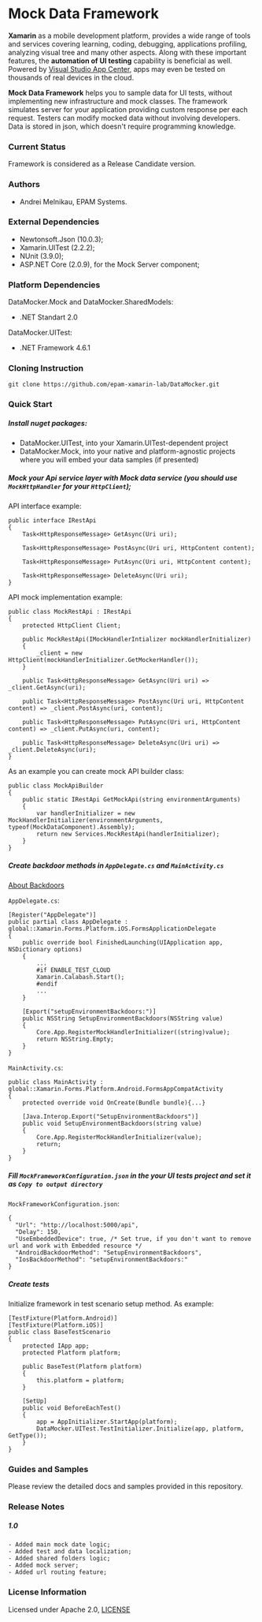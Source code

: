 # Mock Data Framework

**Xamarin** as a mobile development platform, provides a wide range of tools and services covering learning, coding, debugging, applications profiling, analyzing visual tree and many other aspects. Along with these important features, the **automation of UI testing** capability is beneficial as well. Powered by [Visual Studio App Center](https://appcenter.ms), apps may even be tested on thousands of real devices in the cloud.

**Mock Data Framework** helps you to sample data for UI tests, without implementing new infrastructure and mock classes. The framework simulates server for your application providing custom response per each request. Testers can modify mocked data without involving developers. Data is stored in json, which doesn't require programming knowledge.

### Current Status

Framework is considered as a Release Candidate version.

### Authors

- Andrei Melnikau, EPAM Systems.

### External Dependencies

- Newtonsoft.Json (10.0.3);
- Xamarin.UITest (2.2.2);
- NUnit (3.9.0);
- ASP.NET Core (2.0.9), for the Mock Server component;

### Platform Dependencies

DataMocker.Mock and DataMocker.SharedModels:
- .NET Standart 2.0

DataMocker.UITest:
- .NET Framework 4.6.1

### Cloning Instruction

```
git clone https://github.com/epam-xamarin-lab/DataMocker.git
```

### Quick Start

##### Install nuget packages:

- DataMocker.UITest, into your Xamarin.UITest-dependent project
- DataMocker.Mock, into your native and platform-agnostic projects where you will embed your data samples (if presented)

##### Mock your Api service layer with Mock data service (you should use `MockHttpHandler` for your `HttpClient`);

API interface example:
``` 
public interface IRestApi
{
    Task<HttpResponseMessage> GetAsync(Uri uri);

    Task<HttpResponseMessage> PostAsync(Uri uri, HttpContent content);

    Task<HttpResponseMessage> PutAsync(Uri uri, HttpContent content);

    Task<HttpResponseMessage> DeleteAsync(Uri uri);
}
```

API mock implementation example:
```
public class MockRestApi : IRestApi
{
    protected HttpClient Client;
    
    public MockRestApi(IMockHandlerIntializer mockHandlerInitializer)
    {
        _client = new HttpClient(mockHandlerInitializer.GetMockerHandler());
    }

    public Task<HttpResponseMessage> GetAsync(Uri uri) => _client.GetAsync(uri);

    public Task<HttpResponseMessage> PostAsync(Uri uri, HttpContent content) => _client.PostAsync(uri, content);

    public Task<HttpResponseMessage> PutAsync(Uri uri, HttpContent content) => _client.PutAsync(uri, content);

    public Task<HttpResponseMessage> DeleteAsync(Uri uri) => _client.DeleteAsync(uri);
}
```

As an example you can create mock API builder class:
```
public class MockApiBuilder
{
    public static IRestApi GetMockApi(string environmentArguments)
    {
        var handlerInitializer = new MockHandlerInitializer(environmentArguments, typeof(MockDataComponent).Assembly);
        return new Services.MockRestApi(handlerInitializer);
    }
}
```

##### Create backdoor methods in `AppDelegate.cs` and `MainActivity.cs`
[About Backdoors](https://developer.xamarin.com/guides/testcloud/uitest/working-with/backdoors/)

`AppDelegate.cs`:
```
[Register("AppDelegate")]
public partial class AppDelegate : global::Xamarin.Forms.Platform.iOS.FormsApplicationDelegate
{
    public override bool FinishedLaunching(UIApplication app, NSDictionary options)
    {
        ...
        #if ENABLE_TEST_CLOUD
        Xamarin.Calabash.Start();
        #endif
        ...
    }

    [Export("setupEnvironmentBackdoors:")]
    public NSString SetupEnvironmentBackdoors(NSString value)
    {
        Core.App.RegisterMockHandlerInitializer((string)value);
        return NSString.Empty;
    }
}
```

`MainActivity.cs`:
```
public class MainActivity : global::Xamarin.Forms.Platform.Android.FormsAppCompatActivity
{
    protected override void OnCreate(Bundle bundle){...}

    [Java.Interop.Export("SetupEnvironmentBackdoors")]
    public void SetupEnvironmentBackdoors(string value)
    {
        Core.App.RegisterMockHandlerInitializer(value);
        return;
    }
}
```

##### Fill `MockFrameworkConfiguration.json` in the your UI tests project and set it as `Copy to output directory`
`MockFrameworkConfiguration.json`:
```
{
  "Url": "http://localhost:5000/api",
  "Delay": 150,
  "UseEmbeddedDevice": true, /* Set true, if you don't want to remove url and work with Embedded resource */
  "AndroidBackdoorMethod": "SetupEnvironmentBackdoors",
  "IosBackdoorMethod": "setupEnvironmentBackdoors:"
}
```

##### Create tests

Initialize framework in test scenario setup method. As example:
```
[TestFixture(Platform.Android)]
[TestFixture(Platform.iOS)]
public class BaseTestScenario 
{
    protected IApp app;
    protected Platform platform;

    public BaseTest(Platform platform)
    {
        this.platform = platform;
    }

    [SetUp]
    public void BeforeEachTest()
    {
        app = AppInitializer.StartApp(platform);
        DataMocker.UITest.TestInitializer.Initialize(app, platform, GetType());
    }
}
```

### Guides and Samples

Please review the detailed docs and samples provided in this repository.

### Release Notes

##### 1.0
    - Added main mock date logic;
    - Added test and data localization;
    - Added shared folders logic;
    - Added mock server;
    - Added url routing feature; 

### License Information

Licensed under Apache 2.0, [LICENSE](https://github.com/epam-xamarin-lab/DataMocker/blob/master/LICENSE)
